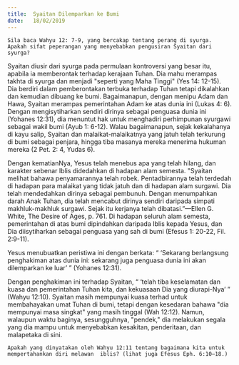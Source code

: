 ```yaml
---
title:  Syaitan Dilemparkan ke Bumi
date:   18/02/2019
---
```


`Sila baca Wahyu 12: 7-9, yang bercakap tentang perang di syurga. Apakah sifat peperangan yang menyebabkan pengusiran Syaitan dari syurga?`

Syaitan diusir dari syurga pada permulaan kontroversi yang besar itu, apabila ia memberontak terhadap kerajaan Tuhan. Dia mahu merampas takhta di syurga dan menjadi "seperti yang Maha Tinggi" (Yes 14: 12-15). Dia berdiri dalam pemberontakan terbuka terhadap Tuhan tetapi dikalahkan dan kemudian dibuang ke bumi. Bagaimanapun, dengan menipu Adam dan Hawa, Syaitan merampas pemerintahan Adam ke atas dunia ini (Lukas 4: 6). Dengan mengisytiharkan sendiri dirinya sebagai penguasa dunia ini (Yohanes 12:31), dia menuntut hak untuk menghadiri perhimpunan syurgawi sebagai wakil bumi (Ayub 1: 6-12). Walau bagaimanapun, sejak kekalahanya di kayu salip, Syaitan dan malaikat-malaikatnya yang jatuh telah terkurung di bumi sebagai penjara, hingga tiba masanya mereka menerima hukuman mereka (2 Pet. 2: 4, Yudas 6).

Dengan kematianNya, Yesus telah menebus apa yang telah hilang, dan karakter sebenar Iblis didedahkan di hadapan alam semesta. "Syaitan melihat bahawa penyamarannya telah robek. Pentadbirannya telah terdedah di hadapan para malaikat yang tidak jatuh dan di hadapan alam surgawi. Dia telah mendedahkan dirinya sebagai pembunuh. Dengan menumpahkan darah Anak Tuhan, dia telah mencabut dirinya sendiri daripada simpati makhluk-makhluk surgawi. Sejak itu kerjanya telah dibatasi.”—Ellen G. White, The Desire of Ages, p. 761. Di hadapan seluruh alam semesta, pemerintahan di atas bumi dipindahkan daripada Iblis kepada Yesus, dan Dia diisytiharkan sebagai penguasa yang sah di bumi (Efesus 1: 20-22, Fil. 2:9-11).

Yesus menubuatkan peristiwa ini dengan berkata: “ ‘Sekarang berlangsung penghakiman atas dunia ini: sekarang juga penguasa dunia ini akan dilemparkan ke luar’ ” (Yohanes 12:31).

Dengan penghakiman ini terhadap Syaitan, “ ‘telah tiba keselamatan dan kuasa dan pemerintahan Tuhan kita, dan kekuasaan Dia yang diurapi-Nya’ ” (Wahyu 12:10). Syaitan masih mempunyai kuasa terhad untuk membahayakan umat Tuhan di bumi, tetapi dengan kesedaran bahawa "dia mempunyai masa singkat" yang masih tinggal (Wah 12:12). Namun, walaupun waktu baginya, sesungguhnya, "pendek," dia melakukan segala yang dia mampu untuk menyebabkan kesakitan, penderitaan, dan malapetaka di sini.

`Apakah yang dinyatakan oleh Wahyu 12:11 tentang bagaimana kita untuk mempertahankan diri melawan  iblis? (lihat juga Efesus Eph. 6:10–18.)`